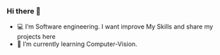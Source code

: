 ### Hi there 👋


- 💻 I’m Software engineering. I want improve My Skills and share my projects here
- 🌱 I’m currently learning Computer-Vision.

